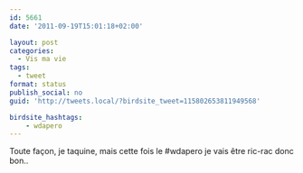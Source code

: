 ```yaml
---
id: 5661
date: '2011-09-19T15:01:18+02:00'

layout: post
categories:
  - Vis ma vie
tags:
  - tweet
format: status
publish_social: no
guid: 'http://tweets.local/?birdsite_tweet=115802653811949568'

birdsite_hashtags:
    - wdapero
---
```


Toute façon, je taquine, mais cette fois le #wdapero je vais être ric-rac donc bon..